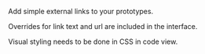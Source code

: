 Add simple external links to your prototypes.

Overrides for link text and url are included in the interface.

Visual styling needs to be done in CSS in code view.

